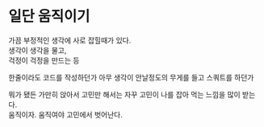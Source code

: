 # 일단 움직이기

가끔 부정적인 생각에 사로 잡힐때가 있다.  
생각이 생각을 물고,  
걱정이 걱정을 만드는 등

한줄이라도 코드를 작성하던가
아무 생각이 안날정도의 무게를 들고 스쿼트를 하던가

뭐가 됐든 가만히 앉아서 고민만 해서는 자꾸 고민이 나를 잡아 먹는 느낌을 많이 받는다.  
움직이자.
움직여야 고민에서 벗어난다.